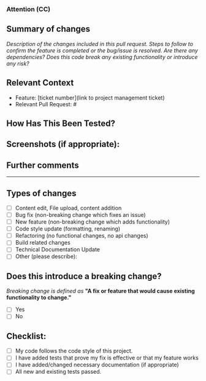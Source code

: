 <!-- If you're unsure about any question, don't hesitate to ask. We're here to help! This is simply a reminder of what we are going to look for before merging your code. -->

### Attention (CC)

<!--- Bring to the attention of others -->

## Summary of changes

_Description of the changes included in this pull request. 
Steps to follow to confirm the feature is completed or the bug/issue is resolved. 
Are there any dependencies? 
Does this code break any existing functionality or introduce any risk?_

## Relevant Context

- Feature: [ticket number](link to project management ticket)
- Relevant Pull Request: # 

## How Has This Been Tested?

<!--- Please describe in detail how you tested your changes. -->
<!--- Include details of your testing environment, and the tests you ran to -->
<!--- see how your change affects other areas of the code, etc. -->

## Screenshots (if appropriate):


## Further comments

<!--- If this is a relatively large or complex change, kick off the discussion by explaining why you chose the solution you did and what alternatives you considered, etc... -->


--- 
## Types of changes

<!--- What types of changes does your code introduce? Put an `x` in all the boxes that apply: -->

- [ ] Content edit, File upload, content addition
- [ ] Bug fix (non-breaking change which fixes an issue)
- [ ] New feature (non-breaking change which adds functionality)
- [ ] Code style update (formatting, renaming)
- [ ] Refactoring (no functional changes, no api changes)
- [ ] Build related changes
- [ ] Technical Documentation Update
- [ ] Other (please describe):

## Does this introduce a breaking change?

_Breaking change is defined as_ **"A fix or feature that would cause existing functionality to change."**

- [ ] Yes
- [ ] No

<!--- If this introduces a breaking change, please describe the impact and migration path for existing modules below. -->

## Checklist:

<!--- Put an `x` in the boxes that apply. -->

- [ ] My code follows the code style of this project.
- [ ] I have added tests that prove my fix is effective or that my feature works
- [ ] I have added/changed necessary documentation (if appropriate)
- [ ] All new and existing tests passed.
